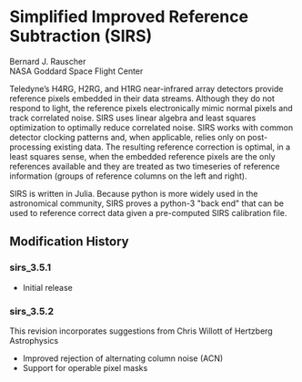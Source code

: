 # Simplified Improved Reference Subtraction (SIRS)

Bernard J. Rauscher<br>
NASA Goddard Space Flight Center

Teledyne’s H4RG, H2RG, and H1RG near-infrared array detectors provide reference pixels embedded in their data streams. Although they do not respond to light, the reference pixels electronically mimic normal pixels and track correlated noise. SIRS uses linear algebra and least squares optimization to optimally reduce correlated noise. SIRS works with common detector clocking patterns and, when applicable, relies only on post-processing existing data. The resulting reference correction is optimal, in a least squares sense, when the embedded reference pixels are the only references available and they are treated as two timeseries of reference information (groups of reference columns on the left and right).

SIRS is written in Julia. Because python is more widely used in the astronomical community, SIRS proves a python-3 "back end" that can be used to reference correct data given a pre-computed SIRS calibration file.

## Modification History

### sirs_3.5.1
* Initial release

### sirs_3.5.2
This revision incorporates suggestions from Chris Willott of Hertzberg Astrophysics
* Improved rejection of alternating column noise (ACN)
* Support for operable pixel masks